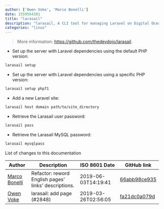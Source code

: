 ```yaml
---
author: ['Owen Voke', 'Marco Bonelli']
date: 1559564381
title: "larasail"
description: "larasail, A CLI tool for managing Laravel on Digital Ocean servers."
categories: "linux"
---
```

> More information: <https://github.com/thedevdojo/larasail>.

- Set up the server with Laravel dependencies using the default PHP version:

```bash
larasail setup
```

- Set up the server with Laravel dependencies using a specific PHP version:

```bash
larasail setup php71
```

- Add a new Laravel site:

```bash
larasail host domain path/to/site_directory
```

- Retrieve the Larasail user password:

```bash
larasail pass
```

- Retrieve the Larasail MySQL password:

```bash
larasail mysqlpass
```
List of changes to this documentation


Author | Description | ISO 8601 Date | GitHub link
------|-----|-----|-----
[Marco Bonelli](mailto:marco@mebeim.net) | Refactor: reword English pages' links' descriptions. | 2019-06-03T14:19:41 | [66abb98ce935](https://github.com/tldr-pages/tldr/commit/66abb98ce935c0f4516bf30c4d6da72180d5a3ab)
[Owen Voke](mailto:owzie123@gmail.com) | larasail: add page (#2848) | 2019-03-26T02:56:05 | [fa21dc0a079d](https://github.com/tldr-pages/tldr/commit/fa21dc0a079d205d9b3c3b900e7dd60c2c976cb4)

